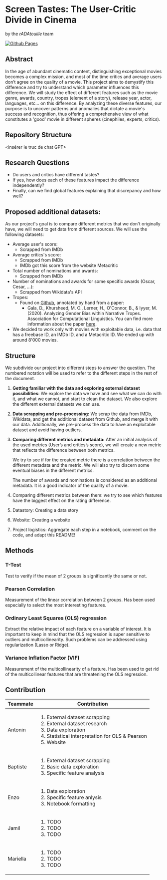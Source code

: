 # Screen Tastes: The User-Critic Divide in Cinema

by the *rADAtouille* team

[![Github Pages](https://github.com/epfl-ada/ada-2023-project-radatouille/actions/workflows/deploy.yml/badge.svg)](https://github.com/epfl-ada/ada-2023-project-radatouille/actions/workflows/deploy.yml)

## Abstract

In the age of abundant cinematic content, distinguishing exceptional movies becomes a complex mission, and most of the time critics and average users don’t agree on the quality of a movie. This project aims to demystify this difference and try to understand which parameter influences this difference. We will study the effect of different features such as the movie genre, awards, country, tropes (element of a story), release year, actor, languages, etc… on this difference. By analyzing these diverse features, our purpose is to uncover patterns and anomalies that dictate a movie's success and recognition, thus offering a comprehensive view of what constitutes a 'good' movie in different spheres (cinephiles, experts, critics).


## Repository Structure

<insérer le truc de chat GPT>


## Research Questions



* Do users and critics have different tastes?
* If yes, how does each of these features impact the difference independently?
* Finally, can we find global features explaining that discrepancy and how well?


## Proposed additional datasets:

As our project's goal is to compare different metrics that we don't originally have, we will need to get data from different sources. We will use the following datasets:



* Average user's score:
    * Scrapped from IMDb
* Average critics's score:
    * Scrapped from IMDb
    * IMDb got this score from the website Metacritic
* Total number of nominations and awards:
    * Scrapped from IMDb
* Number of nominations and awards for some specific awards (Oscar, Cesar, ...):
    * Scrapped from Wikidata's API
* Tropes:
    * Found on [Github](https://github.com/dhruvilgala/tvtropes), annotated by hand from a paper:
        * Gala, D., Khursheed, M. O., Lerner, H., O'Connor, B., & Iyyer, M. (2020). Analyzing Gender Bias within Narrative Tropes. Association for Computational Linguistics. You can find more information about the paper [here](https://www.aclweb.org/anthology/2020.nlpcss-1.23).
* We decided to work only with movies with exploitable data, i.e. data that has a freebase ID, an IMDb ID, and a Metacritic ID. We ended up with around 8'000 movies.


## Structure

We subdivide our project into different steps to answer the question. The numbered notation will be used to refer to the different steps in the rest of the document.



1. **Getting familiar with the data and exploring external dataset possibilities**: We explore the data we have and see what we can do with it, and what we cannot, and start to clean the dataset. We also explore the different external datasets we can use.
2. **Data scrapping and pre-processing:** We scrap the data from IMDb,  Wikidata, and get the additional dataset from Github, and merge it with our data. Additionally, we pre-process the data to have an exploitable dataset and avoid having outliers.
3. **Comparing different metrics and metadata:** After an initial analysis of the used metrics (User’s and critics’s score), we will create a new metric that reflects the difference between both metrics. 

    We try to see if for the created metric there is a correlation between the different metadata and the metric. We will also try to discern some eventual biases in the different metrics.


    The number of awards and nominations is considered as an additional metadata. It is a good indicator of the quality of a movie.

4. Comparing different metrics between them: we try to see which features have the biggest effect on the rating difference.
5. Datastory: Creating a data story
6. Website: Creating a website
7. Project logistics: Aggregate each step in a notebook, comment on the code, and adapt this README!


## Methods


### T-Test

Test to verify if the mean of 2 groups is significantly the same or not.


### Pearson Correlation

Measurement of the linear correlation between 2 groups. Has been used especially to select the most interesting features.


### Ordinary Least Squares (OLS) regression

Extract the relative impact of each feature on a variable of interest. It is important to keep in mind that the OLS regression is super sensitive to outliers and multicollinearity. Such problems can be addressed using regularization (Lasso or Ridge).


### Variance Inflation Factor (VIF)

Measurement of the multicollinearity of a feature. Has been used to get rid of the multicollinear features that are threatening the OLS regression.


## Contribution

|Teammate | Contribution |
|--------|--------------|
|Antonin | <ol><li>External dataset scrapping</li><li>External dataset research</li><li>Data exploration</li><li>Statistical interpretation for OLS & Pearson</li><li>Website</li></ol>|
|Baptiste | <ol><li>External dataset scrapping</li><li>Basic data exploration</li><li>Specific feature analysis</li></ol>|
|Enzo     | <ol><li>Data exploration</li><li>Specific feature anlysis</li><li>Notebook formatting</li><ol>|
|Jamil     | <ol><li>TODO</li><li>TODO</li><li>TODO</li></ol>|
|Mariella | <ol><li>TODO</li><li>TODO</li><li>TODO</li></ol>|
